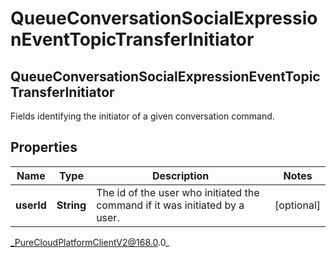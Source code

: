 # QueueConversationSocialExpressionEventTopicTransferInitiator

## QueueConversationSocialExpressionEventTopicTransferInitiator
Fields identifying the initiator of a given conversation command.

## Properties

|Name | Type | Description | Notes|
|------------ | ------------- | ------------- | -------------|
| **userId** | **String** | The id of the user who initiated the command if it was initiated by a user. | [optional] |



_PureCloudPlatformClientV2@168.0.0_

